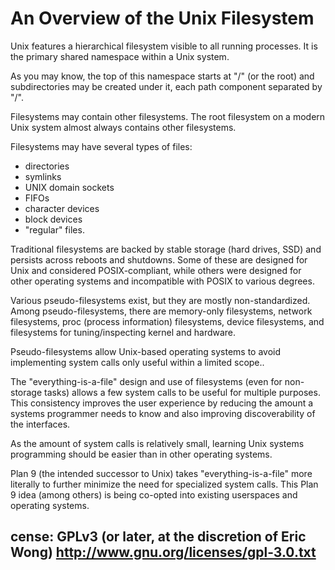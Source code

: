 # An Overview of the Unix Filesystem

Unix features a hierarchical filesystem visible to all running processes.  It is the primary shared namespace within a Unix system.

As you may know, the top of this namespace starts at "/" (or the root) and subdirectories may be created under it, each path component separated by "/".

Filesystems may contain other filesystems.  The root filesystem on a modern Unix system almost always contains other filesystems.

Filesystems may have several types of files: 
- directories
- symlinks
- UNIX domain sockets
- FIFOs
- character devices
- block devices
- "regular" files.

Traditional filesystems are backed by stable storage (hard drives, SSD) and persists across reboots and shutdowns.  Some of these are designed for Unix and considered POSIX-compliant, while others were designed for other operating systems and incompatible with POSIX to various degrees.

Various pseudo-filesystems exist, but they are mostly non-standardized. Among pseudo-filesystems, there are memory-only filesystems, network filesystems, proc (process information) filesystems, device filesystems, and filesystems for tuning/inspecting kernel and hardware.

Pseudo-filesystems allow Unix-based operating systems to avoid implementing system calls only useful within a limited scope..

The "everything-is-a-file" design and use of filesystems (even for non-storage tasks) allows a few system calls to be useful for multiple purposes.  This consistency improves the user experience by reducing the amount a systems programmer needs to know and also improving discoverability of the interfaces.

As the amount of system calls is relatively small, learning Unix systems programming should be easier than in other operating systems.

Plan 9 (the intended successor to Unix) takes "everything-is-a-file" more literally to further minimize the need for specialized system calls.  This Plan 9 idea (among others) is being co-opted into existing userspaces and operating systems.

## cense: GPLv3 (or later, at the discretion of Eric Wong) http://www.gnu.org/licenses/gpl-3.0.txt
